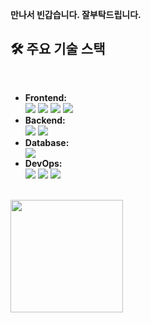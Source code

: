  **<strong>만나서 빈갑습니다. 잘부탁드립니다.</strong>**

## 🛠️ 주요 기술 스택
<br>

- **<strong>Frontend:</strong>**
  <div>
    <img src="https://img.shields.io/badge/React-61DAFB?style=for-the-badge&logo=React&logoColor=black">
    <img src="https://img.shields.io/badge/JavaScript-F7DF1E?style=for-the-badge&logo=JavaScript&logoColor=black">
    <img src="https://img.shields.io/badge/HTML5-E34F26?style=for-the-badge&logo=HTML5&logoColor=white">
    <img src="https://img.shields.io/badge/CSS3-1572B6?style=for-the-badge&logo=CSS3&logoColor=white">
  </div>
- **<strong>Backend:</strong>**
  <div>
    <img src="https://img.shields.io/badge/Spring-6DB33F?style=for-the-badge&logo=Spring&logoColor=white">
    <img src="https://img.shields.io/badge/Spring Boot-6DB33F?style=for-the-badge&logo=Springboot&logoColor=white">
  </div>
- **<strong>Database:</strong>**
  <div>
    <img src="https://img.shields.io/badge/MySQL-4479A1?style=for-the-badge&logo=MySQL&logoColor=white">
  </div>
- **<strong>DevOps:</strong>**
  <div>
    <img src="https://img.shields.io/badge/AWS-232F3E?style=for-the-badge&logo=AmazonAWS&logoColor=white">
    <img src="https://img.shields.io/badge/Docker-2496ED?style=for-the-badge&logo=Docker&logoColor=white">
    <img src="https://img.shields.io/badge/Ubuntu-E95420?style=for-the-badge&logo=Ubuntu&logoColor=white">
  </div>
<br>


<div align="left">
  <a href="https://github.com/anuraghazra/github-readme-stats">
    <img height="180" src="https://github-readme-stats.vercel.app/api/top-langs/?username=Sonjulking&layout=compact&theme=dark" />
  </a>
</div>
